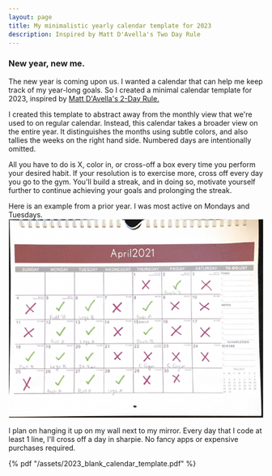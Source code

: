 ```yaml
---
layout: page
title: My minimalistic yearly calendar template for 2023
description: Inspired by Matt D'Avella's Two Day Rule
---
```


### New year, new me.
The new year is coming upon us. I wanted a calendar that can help me keep track of my year-long goals.
So I created a minimal calendar template for 2023, inspired by [Matt D'Avella's 2-Day Rule.][TwoDayRule]

I created this template to abstract away from the monthly view that we're used to on regular calendar. Instead, this
calendar takes a broader view on the entire year. It distinguishes the months using subtle colors,
and also tallies the weeks on the right hand side. Numbered days are intentionally omitted.

All you have to do is X, color in, or cross-off a box every time you perform your desired habit. If your
resolution is to exercise more, cross off every day you go to the gym. You'll build a streak, and in
doing so, motivate yourself further to continue achieving your goals and prolonging the streak.

Here is an example from a prior year. I was most active on Mondays and Tuesdays.
![January 2021 Example](assets/2021_calendar_april.png)

I plan on hanging it up on my wall next to my mirror. Every day that I code at least 1 line, I'll
cross off a day in sharpie. No fancy apps or expensive purchases required.

{% pdf "/assets/2023_blank_calendar_template.pdf" %}

[TwoDayRule]: https://www.youtube.com/watch?v=bfLHTLQZ5nc